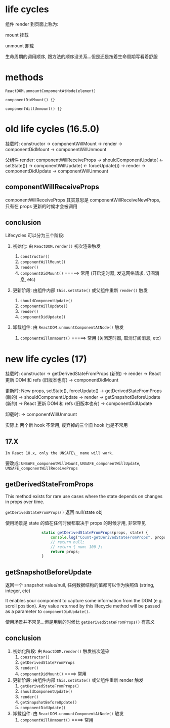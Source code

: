 # life cycles

组件 render 到页面上称为:

mount 挂载

unmount 卸载

生命周期的调用顺序, 跟方法的顺序没关系...但是还是按着生命周期写看着舒服

# methods

`ReactDOM.unmountComponentAtNode(element)`

`componentDidMount() {}`

`componentWillUnmount() {}`

# old life cycles (16.5.0)

挂载时: constructor -> componentWillMount -> render -> componentDidMount -> componentWillUnmount

父组件 render: componentWillReceiveProps -> shouldComponentUpdate( <- setState()) -> componentWillUpdate( <- forceUpdate()) -> render -> componentDidUpdate -> componentWillUnmount

## componentWillReceiveProps

componentWillReceiveProps 其实意思是 componentWillReceiveNewProps, 只有在 props 更新的时候才会被调用

## conclusion

Lifecycles 可以分为三个阶段:

1. 初始化: 由 `ReactDOM.render()` 初次渲染触发

    1. `constructor()`
    2. `componentWillMount()`
    3. `render()`
    4. `componentDidMount()` =====> 常用 (开启定时器, 发送网络请求, 订阅消息, etc)

2. 更新阶段: 由组件内部 `this.setState()` 或父组件重新 `render()` 触发
    1. `shouldComponentUpdate()`
    2. `componentWillUpdate()`
    3. `render()`
    4. `componentDidUpdate()`
3. 卸载组件: 由 `ReactDOM.unmountComponentAtNode()` 触发
    1. `componentWillUnmount()` =====> 常用 (关闭定时器, 取消订阅消息, etc)

# new life cycles (17)

挂载时: constructor -> getDerivedStateFromProps (新的) -> render -> React 更新 DOM 和 refs (旧版本也有) -> componentDidMount

更新时: New props, setState(), forceUpdate() -> getDerivedStateFromProps (新的) -> shouldComponentUpdate -> render -> getSnapshotBeforeUpdate (新的) -> React 更新 DOM 和 refs (旧版本也有) -> componentDidUpdate

卸载时: -> componentWillUnmount

实际上 两个新 hook 不常用, 废弃掉的三个旧 hook 也是不常用

## 17.X

```
In React 18.x, only the UNSAFE\_ name will work.
```

要改成: `UNSAFE_componentWillMount`, `UNSAFE_componentWillUpdate`, `UNSAFE_componentWillReceiveProps`

## getDerivedStateFromProps

This method exists for rare use cases where the state depends on changes in props over time.

`getDerivedStateFromProps()` 返回 null/state obj

使用场景是 state 的值在任何时候都取决于 props 的时候才用, 非常罕见

```js
                static getDerivedStateFromProps(props, state) {
                    console.log("Count-getDerivedStateFromProps", props, state);
                    // return null;
                    // return { num: 100 };
                    return props;
                }
```

## getSnapshotBeforeUpdate

返回一个 snapshot value/null, 任何数据结构的值都可以作为快照值 (string, integer, etc)

It enables your component to capture some information from the DOM (e.g. scroll position). Any value returned by this lifecycle method will be passed as a parameter to `componentDidUpdate()`.

使用场景并不常见...但是用到的时候比 `getDerivedStateFromProps()` 有意义

## conclusion

1. 初始化阶段: 由 `ReactDOM.render()` 触发初次渲染
    1. `constructor()`
    2. `getDerivedStateFromProps`
    3. `render()`
    4. `componentDidMount()` ====> 常用
2. 更新阶段: 由组件内部 `this.setState()` 或父组件重新 render 触发
    1. `getDerivedStateFromProps()`
    2. `shouldComponentUpdate()`
    3. `render()`
    4. `getSnapshotBeforeUpdate()`
    5. `componentDidUpdate()`
3. 卸载组件: 由 `ReactDOM.unmountComponentAtNode()` 触发
    1. `componentWillUnmount()` ====> 常用
